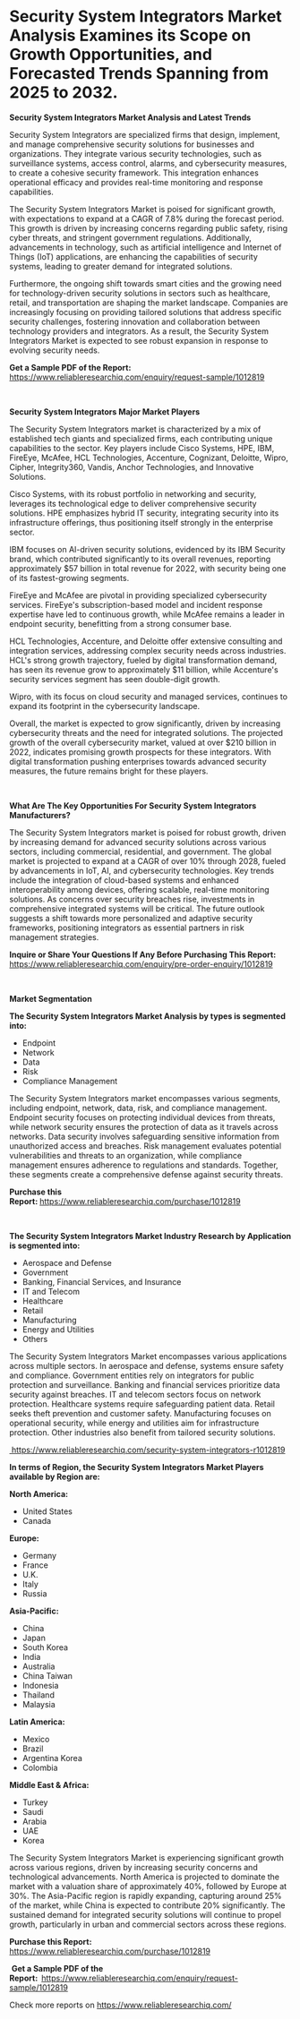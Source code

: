 <p><h1>Security System Integrators Market Analysis Examines its Scope on Growth Opportunities, and Forecasted Trends Spanning from 2025 to 2032.</h1></p><p><strong>Security System Integrators Market Analysis and Latest Trends</strong></p>
<p><p>Security System Integrators are specialized firms that design, implement, and manage comprehensive security solutions for businesses and organizations. They integrate various security technologies, such as surveillance systems, access control, alarms, and cybersecurity measures, to create a cohesive security framework. This integration enhances operational efficacy and provides real-time monitoring and response capabilities.</p><p>The Security System Integrators Market is poised for significant growth, with expectations to expand at a CAGR of 7.8% during the forecast period. This growth is driven by increasing concerns regarding public safety, rising cyber threats, and stringent government regulations. Additionally, advancements in technology, such as artificial intelligence and Internet of Things (IoT) applications, are enhancing the capabilities of security systems, leading to greater demand for integrated solutions.</p><p>Furthermore, the ongoing shift towards smart cities and the growing need for technology-driven security solutions in sectors such as healthcare, retail, and transportation are shaping the market landscape. Companies are increasingly focusing on providing tailored solutions that address specific security challenges, fostering innovation and collaboration between technology providers and integrators. As a result, the Security System Integrators Market is expected to see robust expansion in response to evolving security needs.</p></p>
<p><strong>Get a Sample PDF of the Report:&nbsp;</strong> <a href="https://www.reliableresearchiq.com/enquiry/request-sample/1012819?utm_campaign=2756&utm_medium=2&utm_source=Github&utm_content=ia&utm_term=05032025&utm_id=security-system-integrators">https://www.reliableresearchiq.com/enquiry/request-sample/1012819</a></p>
<p>&nbsp;</p>
<p><strong>Security System Integrators Major Market Players</strong></p>
<p><p>The Security System Integrators market is characterized by a mix of established tech giants and specialized firms, each contributing unique capabilities to the sector. Key players include Cisco Systems, HPE, IBM, FireEye, McAfee, HCL Technologies, Accenture, Cognizant, Deloitte, Wipro, Cipher, Integrity360, Vandis, Anchor Technologies, and Innovative Solutions.</p><p>Cisco Systems, with its robust portfolio in networking and security, leverages its technological edge to deliver comprehensive security solutions. HPE emphasizes hybrid IT security, integrating security into its infrastructure offerings, thus positioning itself strongly in the enterprise sector.</p><p>IBM focuses on AI-driven security solutions, evidenced by its IBM Security brand, which contributed significantly to its overall revenues, reporting approximately $57 billion in total revenue for 2022, with security being one of its fastest-growing segments. </p><p>FireEye and McAfee are pivotal in providing specialized cybersecurity services. FireEye's subscription-based model and incident response expertise have led to continuous growth, while McAfee remains a leader in endpoint security, benefitting from a strong consumer base.</p><p>HCL Technologies, Accenture, and Deloitte offer extensive consulting and integration services, addressing complex security needs across industries. HCL's strong growth trajectory, fueled by digital transformation demand, has seen its revenue grow to approximately $11 billion, while Accenture's security services segment has seen double-digit growth.</p><p>Wipro, with its focus on cloud security and managed services, continues to expand its footprint in the cybersecurity landscape.</p><p>Overall, the market is expected to grow significantly, driven by increasing cybersecurity threats and the need for integrated solutions. The projected growth of the overall cybersecurity market, valued at over $210 billion in 2022, indicates promising growth prospects for these integrators. With digital transformation pushing enterprises towards advanced security measures, the future remains bright for these players.</p></p>
<p>&nbsp;</p>
<p><strong>What Are The Key Opportunities For Security System Integrators Manufacturers?</strong></p>
<p><p>The Security System Integrators market is poised for robust growth, driven by increasing demand for advanced security solutions across various sectors, including commercial, residential, and government. The global market is projected to expand at a CAGR of over 10% through 2028, fueled by advancements in IoT, AI, and cybersecurity technologies. Key trends include the integration of cloud-based systems and enhanced interoperability among devices, offering scalable, real-time monitoring solutions. As concerns over security breaches rise, investments in comprehensive integrated systems will be critical. The future outlook suggests a shift towards more personalized and adaptive security frameworks, positioning integrators as essential partners in risk management strategies.</p></p>
<p><strong>Inquire or Share Your Questions If Any Before Purchasing This Report:</strong> <a href="https://www.reliableresearchiq.com/enquiry/pre-order-enquiry/1012819?utm_campaign=2756&utm_medium=2&utm_source=Github&utm_content=ia&utm_term=05032025&utm_id=security-system-integrators">https://www.reliableresearchiq.com/enquiry/pre-order-enquiry/1012819</a></p>
<p>&nbsp;</p>
<p><strong>Market Segmentation</strong></p>
<p><strong>The Security System Integrators Market Analysis by types is segmented into:</strong></p>
<p><ul><li>Endpoint</li><li>Network</li><li>Data</li><li>Risk</li><li>Compliance Management</li></ul></p>
<p><p>The Security System Integrators market encompasses various segments, including endpoint, network, data, risk, and compliance management. Endpoint security focuses on protecting individual devices from threats, while network security ensures the protection of data as it travels across networks. Data security involves safeguarding sensitive information from unauthorized access and breaches. Risk management evaluates potential vulnerabilities and threats to an organization, while compliance management ensures adherence to regulations and standards. Together, these segments create a comprehensive defense against security threats.</p></p>
<p><strong>Purchase this Report:&nbsp;</strong><a href="https://www.reliableresearchiq.com/purchase/1012819?utm_campaign=2756&utm_medium=2&utm_source=Github&utm_content=ia&utm_term=05032025&utm_id=security-system-integrators">https://www.reliableresearchiq.com/purchase/1012819</a></p>
<p>&nbsp;</p>
<p><strong>The Security System Integrators Market Industry Research by Application is segmented into:</strong></p>
<p><ul><li>Aerospace and Defense</li><li>Government</li><li>Banking, Financial Services, and Insurance</li><li>IT and Telecom</li><li>Healthcare</li><li>Retail</li><li>Manufacturing</li><li>Energy and Utilities</li><li>Others</li></ul></p>
<p><p>The Security System Integrators Market encompasses various applications across multiple sectors. In aerospace and defense, systems ensure safety and compliance. Government entities rely on integrators for public protection and surveillance. Banking and financial services prioritize data security against breaches. IT and telecom sectors focus on network protection. Healthcare systems require safeguarding patient data. Retail seeks theft prevention and customer safety. Manufacturing focuses on operational security, while energy and utilities aim for infrastructure protection. Other industries also benefit from tailored security solutions.</p></p>
<p><a href="https://www.reliableresearchiq.com/security-system-integrators-r1012819?utm_campaign=2756&utm_medium=2&utm_source=Github&utm_content=ia&utm_term=05032025&utm_id=security-system-integrators">&nbsp;https://www.reliableresearchiq.com/security-system-integrators-r1012819</a></p>
<p><strong>In terms of Region, the Security System Integrators Market Players available by Region are:</strong></p>
<p>
    <p> <strong> North America: </strong>
        <ul>
            <li>United States</li>
            <li>Canada</li>
        </ul>
        </p> 
    <p> <strong> Europe: </strong>
        <ul>
            <li>Germany</li>
            <li>France</li>
            <li>U.K.</li>
            <li>Italy</li>
            <li>Russia</li>
        </ul>
        </p> 
    <p> <strong> Asia-Pacific: </strong>
        <ul>
            <li>China</li>
            <li>Japan</li>
            <li>South Korea</li>
            <li>India</li>
            <li>Australia</li>
            <li>China Taiwan</li>
            <li>Indonesia</li>
            <li>Thailand</li>
            <li>Malaysia</li>
        </ul>
        </p> 
    <p> <strong> Latin America: </strong>
        <ul>
            <li>Mexico</li>
            <li>Brazil</li>
            <li>Argentina Korea</li>
            <li>Colombia</li>
        </ul>
        </p> 
    <p> <strong> Middle East & Africa: </strong>
        <ul>
            <li>Turkey</li>
            <li>Saudi</li>
            <li>Arabia</li>
            <li>UAE</li>
            <li>Korea</li>
        </ul>
    </p>
    </p>
<p><p>The Security System Integrators Market is experiencing significant growth across various regions, driven by increasing security concerns and technological advancements. North America is projected to dominate the market with a valuation share of approximately 40%, followed by Europe at 30%. The Asia-Pacific region is rapidly expanding, capturing around 25% of the market, while China is expected to contribute 20% significantly. The sustained demand for integrated security solutions will continue to propel growth, particularly in urban and commercial sectors across these regions.</p></p>
<p><strong>Purchase this Report: </strong><a href="https://www.reliableresearchiq.com/purchase/1012819?utm_campaign=2756&utm_medium=2&utm_source=Github&utm_content=ia&utm_term=05032025&utm_id=security-system-integrators">https://www.reliableresearchiq.com/purchase/1012819</a></p>
<p>&nbsp;<strong>Get a Sample PDF of the Report:&nbsp;&nbsp;</strong><a href="https://www.reliableresearchiq.com/enquiry/request-sample/1012819?utm_campaign=2756&utm_medium=2&utm_source=Github&utm_content=ia&utm_term=05032025&utm_id=security-system-integrators">https://www.reliableresearchiq.com/enquiry/request-sample/1012819</a></p>
<p><strong></strong></p>
<p>Check more reports on <a href="https://www.reliableresearchiq.com/?utm_campaign=2756&utm_medium=2&utm_source=Github&utm_content=ia&utm_term=05032025&utm_id=security-system-integrators">https://www.reliableresearchiq.com/</a></p>